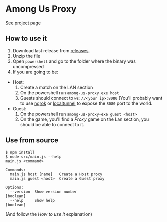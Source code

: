 # Among Us Proxy

[See project page]('https://github.com/nickcis/among-us-proxy/README.md')

## How to use it

1. Download last release from [releases](https://github.com/NickCis/among-us-proxy/releases).
2. Unzip the file
3. Open `powershell` and go to the folder where the binary was uncompressed
4. If you are going to be:
  - Host:
    1. Create a match on the LAN section
    2. On the powershell run `among-us-proxy.exe host`
    3. Guests should connect to `ws://<your ip>:8080` (You'll probably want to use [ngrok](https://ngrok.com/) or [localtunnel](https://localtunnel.me/) to expose the `8080` port to the world.
  - Guest:
    1. On the powershell run `among-us-proxy-exe guest <host>`
    2. On the game, you'll find a _Proxy_ game on the Lan section, you should be able to connect to it.

## Use from source

```
$ npm install
$ node src/main.js --help
main.js <command>

Commands:
  main.js host [name]   Create a Host proxy
  main.js guest <host>  Create a Guest proxy

Options:
  --version  Show version number                                       [boolean]
  --help     Show help                                                 [boolean]
```

(And follow the _How to use it_ explanation)
